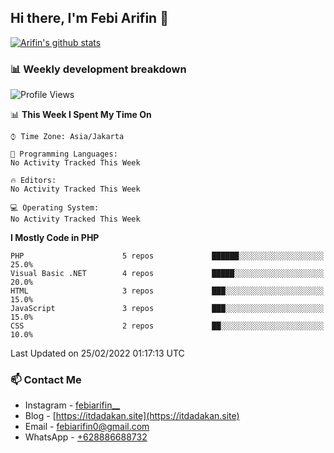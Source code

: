 ## Hi there, I'm Febi Arifin 👋

[![Arifin's github stats](https://github-readme-stats.vercel.app/api?username=febiarifin)](https://github.com/febiarifin/febiarifin)

<!-- ### I'm a Single Fighter Developer!
- 🔭 I’m currently working on a ton of side project!
- 🌱 I’m currently learning about DevOps specially Docker and K8s
- 👯 I’m looking to collaborate with other developer
- 🥅 2020 Goals: Contribute more to Open Source projects
- ⚡ Fun fact: I love cooking, finding bug and create unfinished side project -->

### 📊 Weekly development breakdown

<!--START_SECTION:waka-->
![Profile Views](http://img.shields.io/badge/Profile%20Views-10-blue)

📊 **This Week I Spent My Time On** 

```text
⌚︎ Time Zone: Asia/Jakarta

💬 Programming Languages: 
No Activity Tracked This Week

🔥 Editors: 
No Activity Tracked This Week

💻 Operating System: 
No Activity Tracked This Week

```

**I Mostly Code in PHP** 

```text
PHP                      5 repos             ██████░░░░░░░░░░░░░░░░░░░   25.0% 
Visual Basic .NET        4 repos             █████░░░░░░░░░░░░░░░░░░░░   20.0% 
HTML                     3 repos             ███░░░░░░░░░░░░░░░░░░░░░░   15.0% 
JavaScript               3 repos             ███░░░░░░░░░░░░░░░░░░░░░░   15.0% 
CSS                      2 repos             ██░░░░░░░░░░░░░░░░░░░░░░░   10.0%

```



 Last Updated on 25/02/2022 01:17:13 UTC
<!--END_SECTION:waka-->

### 📫 Contact Me

<!-- - Facebook - [Arifin](https://www.facebook.com/febi.arifin.77) -->

- Instagram - [febiarifin\_\_](https://www.instagram.com/febiarifin__/)
- Blog - [https://itdadakan.site](https://itdadakan.site)
- Email - [febiarifin0@gmail.com](mailto:febiarifin0@gmail.com)
- WhatsApp - [+628886688732](https://api.whatsapp.com/send?phone=628886688732)
